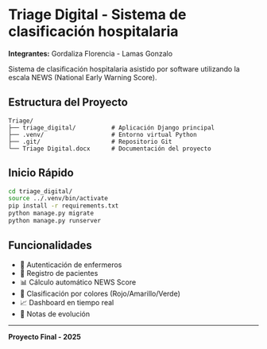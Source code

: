# Triage Digital - Sistema de clasificación hospitalaria

**Integrantes:** Gordaliza Florencia - Lamas Gonzalo

Sistema de clasificación hospitalaria asistido por software utilizando la escala NEWS (National Early Warning Score).

## Estructura del Proyecto

```
Triage/
├── triage_digital/          # Aplicación Django principal
├── .venv/                   # Entorno virtual Python
├── .git/                    # Repositorio Git
└── Triage Digital.docx      # Documentación del proyecto
```

## Inicio Rápido

```bash
cd triage_digital/
source ../.venv/bin/activate
pip install -r requirements.txt
python manage.py migrate
python manage.py runserver
```

## Funcionalidades

- 🔐 Autenticación de enfermeros
- 👥 Registro de pacientes
- 📊 Cálculo automático NEWS Score
- 🚨 Clasificación por colores (Rojo/Amarillo/Verde)
- 📈 Dashboard en tiempo real
- 📝 Notas de evolución

---
**Proyecto Final - 2025**